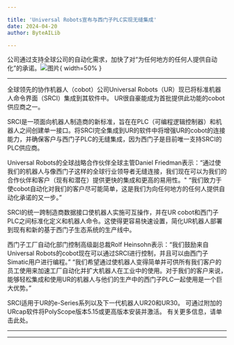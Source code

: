 ```yaml
---

title: 'Universal Robots宣布与西门子PLC实现无缝集成'
date: 2024-04-20
author: ByteAILib

---
```


公司通过支持全球公司的自动化需求，加快了对“为任何地方的任何人提供自动化”的承诺。![图片](https://ai-techpark.com/wp-content/uploads/2020/06/Buyer-Guide-500x281-1.jpg){ width=50% }

---


全球领先的协作机器人（cobot）公司Universal Robots（UR）现已将标准机器人命令界面（SRCI）集成到其软件中。 UR很自豪能成为首批提供此功能的cobot供应商之一。

SRCI是一项面向机器人制造商的新标准，旨在在PLC（可编程逻辑控制器）和机器人之间创建单一接口。将SRCI完全集成到UR的软件中将增强UR的cobot的连接能力，并确保客户与西门子PLC的无缝集成，因为西门子是目前唯一支持SRCI的PLC供应商。

Universal Robots的全球战略合作伙伴全球主管Daniel Friedman表示：“通过使我们的机器人与像西门子这样的全球行业领导者无缝连接，我们现在可以为我们的合作伙伴和客户（现有和潜在）提供更快的集成和更高的易用性。" “我们致力于使cobot自动化对我们的客户尽可能简单，这是我们为向任何地方的任何人提供自动化承诺的又一步。”

SRCI的统一跨制造商数据接口使机器人实施可互操作，并在UR cobot和西门子PLC之间标准化定义和机器人命令。这使得更容易快速设置，简化UR机器人部署到现有和新的基于西门子生态系统的生产线中。

西门子工厂自动化部门控制高级副总裁Rolf Heinsohn表示：“我们鼓励来自Universal Robots的cobot现在可以通过SRCI进行控制，并且可以由西门子Simatic用户进行编程。” “我们希望通过使机器人变得简单并可供所有我们客户的员工使用来加速工厂自动化并扩大机器人在工业中的使用。对于我们的客户来说，能够轻松集成和使用UR的机器人与他们的生产中的西门子PLC一起使用是一个巨大优势。”

SRCI适用于UR的e-Series系列以及下一代机器人UR20和UR30。 可通过附加的URcap软件将PolyScope版本5.15或更高版本安装并激活。 有关更多信息，请单击此处。

---
---
